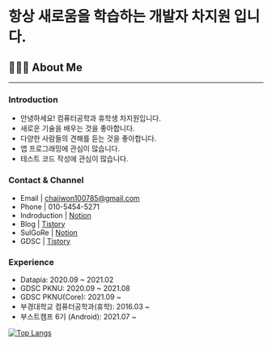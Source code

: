 # 항상 새로움을 학습하는 개발자 차지원 입니다.

## 👨🏻‍💻 About Me

---

### Introduction

- 안녕하세요! 컴퓨터공학과 휴학생 차지원입니다.
- 새로운 기술을 배우는 것을 좋아합니다.
- 다양한 사람들의 견해를 듣는 것을 좋아합니다.
- 앱 프로그래밍에 관심이 많습니다.
- 테스트 코드 작성에 관심이 많습니다.

### Contact & Channel

- Email | chajiwon100785@gmail.com
- Phone | 010-5454-5271
- Indroduction | [Notion](https://chaji.notion.site/f9aa5c4c351a49dca43f91f6870ba2ab)
- Blog | [Tistory](https://cha-ji.tistory.com/)
- SulGoRe | [Notion](https://www.notion.so/sulgore/b27bb3cdd99b4613a4bd601b03f112ea)
- GDSC | [Tistory](https://dsc-pknu.tistory.com)

### Experience
- Datapia: 2020.09 ~ 2021.02
- GDSC PKNU: 2020.09 ~ 2021.08
- GDSC PKNU(Core): 2021.09 ~
- 부경대학교 컴퓨터공학과(휴학): 2016.03 ~
- 부스트캠프 6기 (Android): 2021.07 ~

[![Top Langs](https://github-readme-stats.vercel.app/api/top-langs/?username=Cha-Ji)](https://github.com/anuraghazra/github-readme-stats)

